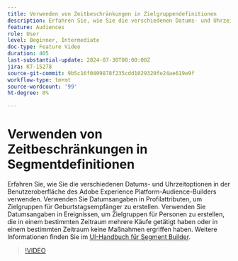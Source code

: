 ```yaml
---
title: Verwenden von Zeitbeschränkungen in Zielgruppendefinitionen
description: Erfahren Sie, wie Sie die verschiedenen Datums- und Uhrzeitoptionen in der Benutzeroberfläche des Adobe Experience Platform-Audience-Builders verwenden.
feature: Audiences
role: User
level: Beginner, Intermediate
doc-type: Feature Video
duration: 405
last-substantial-update: 2024-07-30T00:00:00Z
jira: KT-15278
source-git-commit: 9b5c16f0409878f235cdd1029320fe24ae619e9f
workflow-type: tm+mt
source-wordcount: '99'
ht-degree: 0%

---
```



# Verwenden von Zeitbeschränkungen in Segmentdefinitionen

Erfahren Sie, wie Sie die verschiedenen Datums- und Uhrzeitoptionen in der Benutzeroberfläche des Adobe Experience Platform-Audience-Builders verwenden. Verwenden Sie Datumsangaben in Profilattributen, um Zielgruppen für Geburtstagsempfänger zu erstellen. Verwenden Sie Datumsangaben in Ereignissen, um Zielgruppen für Personen zu erstellen, die in einem bestimmten Zeitraum mehrere Käufe getätigt haben oder in einem bestimmten Zeitraum keine Maßnahmen ergriffen haben. Weitere Informationen finden Sie im [UI-Handbuch für Segment Builder](https://experienceleague.adobe.com/en/docs/experience-platform/segmentation/ui/segment-builder).

>[!VIDEO](https://video.tv.adobe.com/v/3432259/?learn=on)

